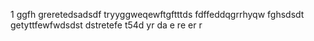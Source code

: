 1
ggfh
greretedsadsdf
tryyggweqewftgftttds
fdffeddqgrrhyqw
fghsdsdt
getyttfewfwdsdst
dstretefe
t54d
yr
da
e
re
er
r
